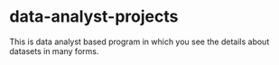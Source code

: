 # data-analyst-projects
This is data analyst based program in which you see the details about datasets in many forms.
